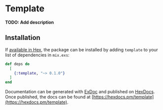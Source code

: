 # Template

**TODO: Add description**

## Installation

If [available in Hex](https://hex.pm/docs/publish), the package can be installed
by adding `template` to your list of dependencies in `mix.exs`:

```elixir
def deps do
  [
    {:template, "~> 0.1.0"}
  ]
end
```

Documentation can be generated with [ExDoc](https://github.com/elixir-lang/ex_doc)
and published on [HexDocs](https://hexdocs.pm). Once published, the docs can
be found at [https://hexdocs.pm/template](https://hexdocs.pm/template).

